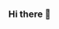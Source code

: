 ### Hi there 👋

<!--
**sae-git-azure/sae-git-azure** is a ✨ _special_ ✨ repository because its `README.md` (this file) appears on your GitHub profile.

Here are some ideas to get you started:

- 🔭 I’m currently working on Azure Solutions Architect
- 🌱 I’m currently learning Azure
- 👯 I’m looking to collaborate on Azure Cloud Solutions
- 🤔 I’m looking for help with Global Project Management & Cloud Solutions
- 💬 Ask me about Project Management Automobile Industry Cloud Solutions
- 📫 How to reach me: LinkedIn Xing
- 😄 Pronouns: ...
- ⚡ Fun fact: ...
-->
